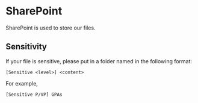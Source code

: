 # SharePoint

SharePoint is used to store our files.

## Sensitivity

If your file is sensitive, please put in a folder named in the following format:

```
[Sensitive <level>] <content>
```

For example,

```
[Sensitive P/VP] GPAs
```
